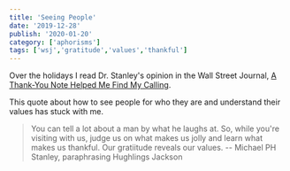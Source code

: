 ```yaml
---
title: 'Seeing People'
date: '2019-12-28'
publish: '2020-01-20'
category: ['aphorisms']
tags: ['wsj','gratitude','values','thankful']
---
```


Over the holidays I read Dr. Stanley's opinion in the Wall Street Journal, [A Thank-You Note Helped Me Find My Calling](https://www.wsj.com/articles/a-thank-you-note-helped-me-find-my-calling-11577484308).

This quote about how to see people for who they are and understand their values has stuck with me.

> You can tell a lot about a man by what he laughs at. So, while you're visiting with us, judge us on what makes us jolly and learn what makes us thankful. Our gratiitude reveals our values.
> -- Michael PH Stanley, paraphrasing Hughlings Jackson
